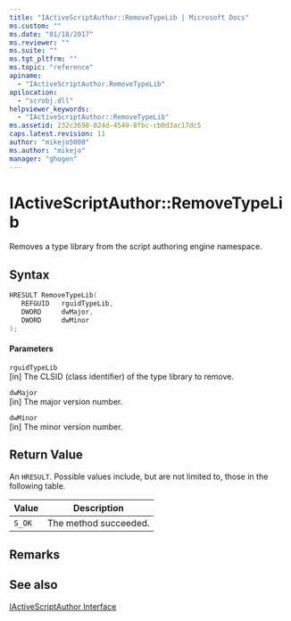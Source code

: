```yaml
---
title: "IActiveScriptAuthor::RemoveTypeLib | Microsoft Docs"
ms.custom: ""
ms.date: "01/18/2017"
ms.reviewer: ""
ms.suite: ""
ms.tgt_pltfrm: ""
ms.topic: "reference"
apiname: 
  - "IActiveScriptAuthor.RemoveTypeLib"
apilocation: 
  - "scrobj.dll"
helpviewer_keywords: 
  - "IActiveScriptAuthor::RemoveTypeLib"
ms.assetid: 232c3698-024d-4549-8fbc-cb0d3ac17dc5
caps.latest.revision: 11
author: "mikejo5000"
ms.author: "mikejo"
manager: "ghogen"
---
```

# IActiveScriptAuthor::RemoveTypeLib
Removes a type library from the script authoring engine namespace.  
  
## Syntax  
  
```cpp
HRESULT RemoveTypeLib(  
   REFGUID   rguidTypeLib,  
   DWORD     dwMajor,  
   DWORD     dwMinor  
);  
```  
  
#### Parameters  
 `rguidTypeLib`  
 [in] The CLSID (class identifier) of the type library to remove.  
  
 `dwMajor`  
 [in] The major version number.  
  
 `dwMinor`  
 [in] The minor version number.  
  
## Return Value  
 An `HRESULT`. Possible values include, but are not limited to, those in the following table.  
  
|Value|Description|  
|-----------|-----------------|  
|`S_OK`|The method succeeded.|  
  
## Remarks  
  
## See also  
 [IActiveScriptAuthor Interface](../../winscript/reference/iactivescriptauthor-interface.md)
